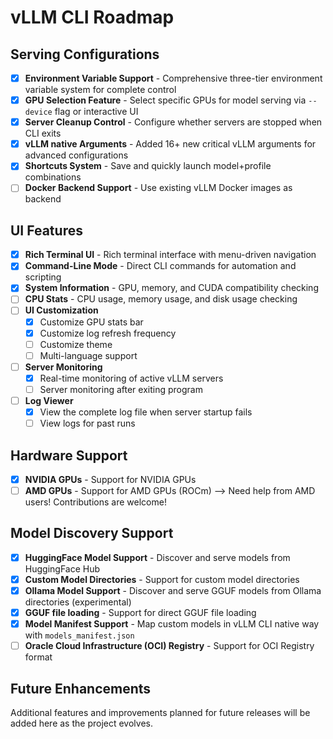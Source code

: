 # vLLM CLI Roadmap

## Serving Configurations
- [x] **Environment Variable Support** - Comprehensive three-tier environment variable system for complete control
- [x] **GPU Selection Feature** - Select specific GPUs for model serving via `--device` flag or interactive UI
- [x] **Server Cleanup Control** - Configure whether servers are stopped when CLI exits
- [x] **vLLM native Arguments** - Added 16+ new critical vLLM arguments for advanced configurations
- [x] **Shortcuts System** - Save and quickly launch model+profile combinations
- [ ] **Docker Backend Support** - Use existing vLLM Docker images as backend

## UI Features
- [x] **Rich Terminal UI** - Rich terminal interface with menu-driven navigation
- [x] **Command-Line Mode** - Direct CLI commands for automation and scripting
- [x] **System Information** - GPU, memory, and CUDA compatibility checking
- [ ] **CPU Stats** - CPU usage, memory usage, and disk usage checking
- [ ] **UI Customization**
    - [x] Customize GPU stats bar
    - [x] Customize log refresh frequency
    - [ ] Customize theme
    - [ ] Multi-language support
- [ ] **Server Monitoring**
    - [x] Real-time monitoring of active vLLM servers
    - [ ] Server monitoring after exiting program
- [ ] **Log Viewer**
    - [x] View the complete log file when server startup fails
    - [ ] View logs for past runs

## Hardware Support
- [x] **NVIDIA GPUs** - Support for NVIDIA GPUs
- [ ] **AMD GPUs** - Support for AMD GPUs (ROCm) --> Need help from AMD users! Contributions are welcome!

## Model Discovery Support
- [x] **HuggingFace Model Support** - Discover and serve models from HuggingFace Hub
- [x] **Custom Model Directories** - Support for custom model directories
- [x] **Ollama Model Support** - Discover and serve GGUF models from Ollama directories (experimental)
- [x] **GGUF file loading** - Support for direct GGUF file loading
- [x] **Model Manifest Support** - Map custom models in vLLM CLI native way with `models_manifest.json`
- [ ] **Oracle Cloud Infrastructure (OCI) Registry** - Support for OCI Registry format

## Future Enhancements

Additional features and improvements planned for future releases will be added here as the project evolves.
